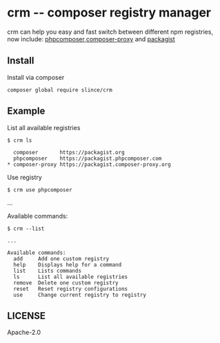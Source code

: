 # crm -- composer registry manager

crm can help you easy and fast switch between different npm registries, now include: [phpcomposer](http://www.phpcomposer.com/),[composer-proxy](https://www.composer-proxy.org/) 
and [packagist](https://packagist.org/)



## Install

Install via composer
```
composer global require slince/crm
```

## Example

List all available registries

```
$ crm ls

  composer       https://packagist.org
  phpcomposer    https://packagist.phpcomposer.com
* composer-proxy https://packagist.composer-proxy.org

```

Use registry

```
$ crm use phpcomposer

```

...

Available commands:

```
$ crm --list

...

Available commands:
  add     Add one custom registry
  help    Displays help for a command
  list    Lists commands
  ls      List all available registries
  remove  Delete one custom registry
  reset   Reset registry configurations
  use     Change current registry to registry
```

## LICENSE

Apache-2.0